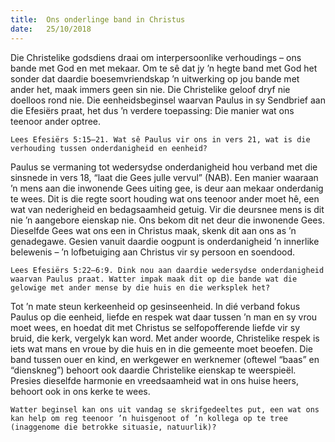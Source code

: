 ```yaml
---
title:  Ons onderlinge band in Christus
date:   25/10/2018
---
```


Die Christelike godsdiens draai om interpersoonlike verhoudings – ons bande met God en met mekaar. Om te sê dat jy ’n hegte band met God het sonder dat daardie boesemvriendskap ’n uitwerking op jou bande met ander het, maak immers geen sin nie. Die Christelike geloof dryf nie doelloos rond nie. Die eenheidsbeginsel waarvan Paulus in sy Sendbrief aan die Efesiërs praat, het dus ’n verdere toepassing: Die manier wat ons teenoor ander optree. 

`Lees Efesiërs 5:15–21. Wat sê Paulus vir ons in vers 21, wat is die verhouding tussen onderdanigheid en eenheid?` 

Paulus se vermaning tot wedersydse onderdanigheid hou verband met die sinsnede in vers 18, “laat die Gees julle vervul” (NAB). Een manier waaraan ’n mens aan die inwonende Gees uiting gee, is deur aan mekaar onderdanig te wees. Dit is die regte soort houding wat ons teenoor ander moet hê, een wat van nederigheid en bedagsaamheid getuig. Vir die deursnee mens is dit nie ’n aangebore eienskap nie. Ons bekom dit net deur die inwonende Gees. Dieselfde Gees wat ons een in Christus maak, skenk dit aan ons as ’n genadegawe. Gesien vanuit daardie oogpunt is onderdanigheid ’n innerlike belewenis – ’n lofbetuiging aan Christus vir sy persoon en soendood. 

`Lees Efesiërs 5:22–6:9. Dink nou aan daardie wedersydse onderdanigheid waarvan Paulus praat. Watter impak maak dit op die bande wat die gelowige met ander mense by die huis en die werksplek het?` 

Tot ’n mate steun kerkeenheid op gesinseenheid. In dié verband fokus Paulus op die eenheid, liefde en respek wat daar tussen ’n man en sy vrou moet wees, en hoedat dit met Christus se selfopofferende liefde vir sy bruid, die kerk, vergelyk kan word. Met ander woorde, Christelike respek is iets wat mans en vroue by die huis en in die gemeente moet beoefen. Die band tussen ouer en kind, en werkgewer en werknemer (oftewel “baas” en “dienskneg”) behoort ook daardie Christelike eienskap te weerspieël. Presies dieselfde harmonie en vreedsaamheid wat in ons huise heers, behoort ook in ons kerke te wees. 

`Watter beginsel kan ons uit vandag se skrifgedeeltes put, een wat ons kan help om reg teenoor ’n huisgenoot of ’n kollega op te tree (inaggenome die betrokke situasie, natuurlik)?`